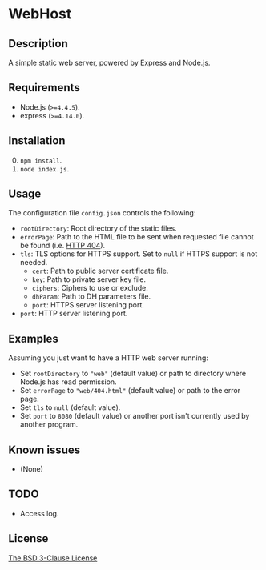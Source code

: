 # WebHost #

## Description ##

A simple static web server, powered by Express and Node.js.

## Requirements ##

* Node.js (`>=4.4.5`).
* express (`>=4.14.0`).

## Installation ##

0. `npm install`.
1. `node index.js`.

## Usage ##

The configuration file `config.json` controls the following:

* `rootDirectory`: Root directory of the static files.
* `errorPage`: Path to the HTML file to be sent when requested file cannot be found (i.e. [HTTP 404](http://en.wikipedia.org/wiki/HTTP_404)).
* `tls`: TLS options for HTTPS support. Set to `null` if HTTPS support is not needed.
    * `cert`: Path to public server certificate file.
    * `key`: Path to private server key file.
    * `ciphers`: Ciphers to use or exclude.
    * `dhParam`: Path to DH parameters file.
    * `port`: HTTPS server listening port.
* `port`: HTTP server listening port.

## Examples ##

Assuming you just want to have a HTTP web server running:

* Set `rootDirectory` to `"web"` (default value) or path to directory where Node.js has read permission.
* Set `errorPage` to `"web/404.html"` (default value) or path to the error page.
* Set `tls` to `null` (default value).
* Set `port` to `8080` (default value) or another port isn't currently used by another program.

## Known issues ##

* (None)

## TODO ##

* Access log.

## License ##

[The BSD 3-Clause License](http://opensource.org/licenses/BSD-3-Clause)
